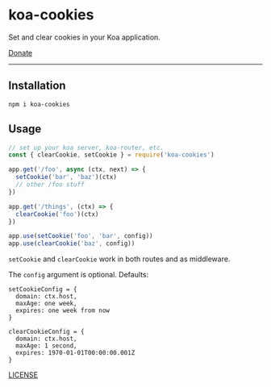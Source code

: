 # koa-cookies

Set and clear cookies in your Koa application.

[Donate](https://ko-fi.com/zacanger)

--------

## Installation

`npm i koa-cookies`

## Usage

```javascript
// set up your koa server, koa-router, etc.
const { clearCookie, setCookie } = require('koa-cookies')

app.get('/foo', async (ctx, next) => {
  setCookie('bar', 'baz')(ctx)
  // other /foo stuff
})

app.get('/things', (ctx) => {
  clearCookie('foo')(ctx)
})

app.use(setCookie('foo', 'bar', config))
app.use(clearCookie('baz', config))
```

`setCookie` and `clearCookie` work in both routes and as middleware.

The `config` argument is optional. Defaults:

```
setCookieConfig = {
  domain: ctx.host,
  maxAge: one week,
  expires: one week from now
}

clearCookieConfig = {
  domain: ctx.host,
  maxAge: 1 second,
  expires: 1970-01-01T00:00:00.001Z
}
```

[LICENSE](./LICENSE.md)
